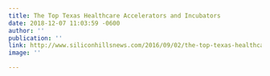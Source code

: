 ```yaml
---
title: The Top Texas Healthcare Accelerators and Incubators
date: 2018-12-07 11:03:59 -0600
author: ''
publication: ''
link: http://www.siliconhillsnews.com/2016/09/02/the-top-texas-healthcare-accelerators-and-incubators/
image: ''

---
```

